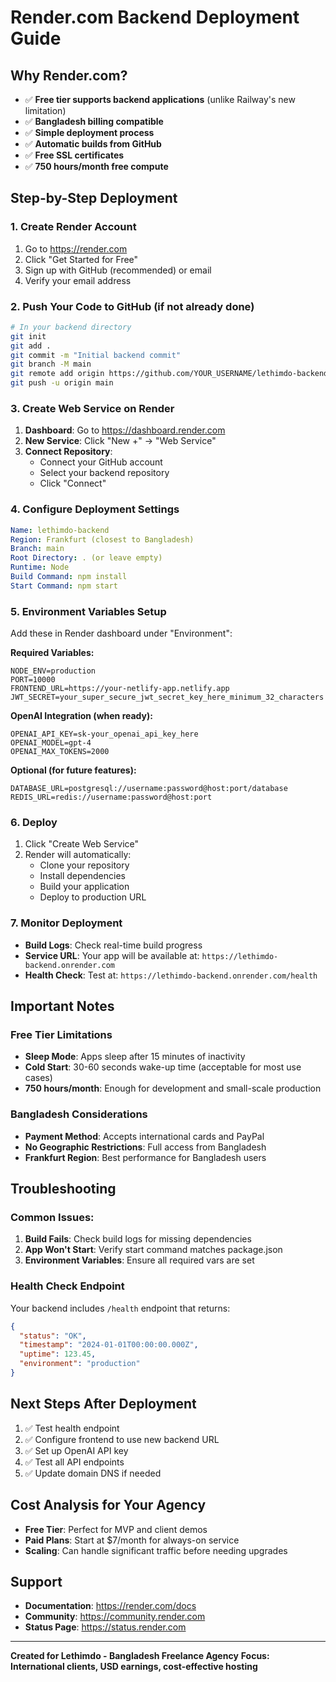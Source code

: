 # Render.com Backend Deployment Guide

## Why Render.com?
- ✅ **Free tier supports backend applications** (unlike Railway's new limitation)
- ✅ **Bangladesh billing compatible** 
- ✅ **Simple deployment process**
- ✅ **Automatic builds from GitHub**
- ✅ **Free SSL certificates**
- ✅ **750 hours/month free compute**

## Step-by-Step Deployment

### 1. Create Render Account
1. Go to https://render.com
2. Click "Get Started for Free"
3. Sign up with GitHub (recommended) or email
4. Verify your email address

### 2. Push Your Code to GitHub (if not already done)
```bash
# In your backend directory
git init
git add .
git commit -m "Initial backend commit"
git branch -M main
git remote add origin https://github.com/YOUR_USERNAME/lethimdo-backend.git
git push -u origin main
```

### 3. Create Web Service on Render
1. **Dashboard**: Go to https://dashboard.render.com
2. **New Service**: Click "New +" → "Web Service"
3. **Connect Repository**: 
   - Connect your GitHub account
   - Select your backend repository
   - Click "Connect"

### 4. Configure Deployment Settings
```yaml
Name: lethimdo-backend
Region: Frankfurt (closest to Bangladesh)
Branch: main
Root Directory: . (or leave empty)
Runtime: Node
Build Command: npm install
Start Command: npm start
```

### 5. Environment Variables Setup
Add these in Render dashboard under "Environment":

**Required Variables:**
```
NODE_ENV=production
PORT=10000
FRONTEND_URL=https://your-netlify-app.netlify.app
JWT_SECRET=your_super_secure_jwt_secret_key_here_minimum_32_characters
```

**OpenAI Integration (when ready):**
```
OPENAI_API_KEY=sk-your_openai_api_key_here
OPENAI_MODEL=gpt-4
OPENAI_MAX_TOKENS=2000
```

**Optional (for future features):**
```
DATABASE_URL=postgresql://username:password@host:port/database
REDIS_URL=redis://username:password@host:port
```

### 6. Deploy
1. Click "Create Web Service"
2. Render will automatically:
   - Clone your repository
   - Install dependencies
   - Build your application
   - Deploy to production URL

### 7. Monitor Deployment
- **Build Logs**: Check real-time build progress
- **Service URL**: Your app will be available at: `https://lethimdo-backend.onrender.com`
- **Health Check**: Test at: `https://lethimdo-backend.onrender.com/health`

## Important Notes

### Free Tier Limitations
- **Sleep Mode**: Apps sleep after 15 minutes of inactivity
- **Cold Start**: 30-60 seconds wake-up time (acceptable for most use cases)
- **750 hours/month**: Enough for development and small-scale production

### Bangladesh Considerations
- **Payment Method**: Accepts international cards and PayPal
- **No Geographic Restrictions**: Full access from Bangladesh
- **Frankfurt Region**: Best performance for Bangladesh users

## Troubleshooting

### Common Issues:
1. **Build Fails**: Check build logs for missing dependencies
2. **App Won't Start**: Verify start command matches package.json
3. **Environment Variables**: Ensure all required vars are set

### Health Check Endpoint
Your backend includes `/health` endpoint that returns:
```json
{
  "status": "OK",
  "timestamp": "2024-01-01T00:00:00.000Z",
  "uptime": 123.45,
  "environment": "production"
}
```

## Next Steps After Deployment
1. ✅ Test health endpoint
2. ✅ Configure frontend to use new backend URL
3. ✅ Set up OpenAI API key
4. ✅ Test all API endpoints
5. ✅ Update domain DNS if needed

## Cost Analysis for Your Agency
- **Free Tier**: Perfect for MVP and client demos
- **Paid Plans**: Start at $7/month for always-on service
- **Scaling**: Can handle significant traffic before needing upgrades

## Support
- **Documentation**: https://render.com/docs
- **Community**: https://community.render.com
- **Status Page**: https://status.render.com

---
**Created for Lethimdo - Bangladesh Freelance Agency**
**Focus: International clients, USD earnings, cost-effective hosting**
